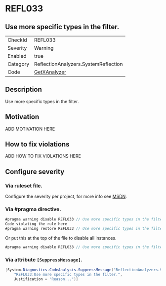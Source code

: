 # REFL033
## Use more specific types in the filter.

<!-- start generated table -->
<table>
  <tr>
    <td>CheckId</td>
    <td>REFL033</td>
  </tr>
  <tr>
    <td>Severity</td>
    <td>Warning</td>
  </tr>
  <tr>
    <td>Enabled</td>
    <td>true</td>
  </tr>
  <tr>
    <td>Category</td>
    <td>ReflectionAnalyzers.SystemReflection</td>
  </tr>
  <tr>
    <td>Code</td>
    <td><a href="https://github.com/DotNetAnalyzers/ReflectionAnalyzers/blob/master/ReflectionAnalyzers/NodeAnalzers/GetXAnalyzer.cs">GetXAnalyzer</a></td>
  </tr>
</table>
<!-- end generated table -->

## Description

Use more specific types in the filter.

## Motivation

ADD MOTIVATION HERE

## How to fix violations

ADD HOW TO FIX VIOLATIONS HERE

<!-- start generated config severity -->
## Configure severity

### Via ruleset file.

Configure the severity per project, for more info see [MSDN](https://msdn.microsoft.com/en-us/library/dd264949.aspx).

### Via #pragma directive.
```C#
#pragma warning disable REFL033 // Use more specific types in the filter.
Code violating the rule here
#pragma warning restore REFL033 // Use more specific types in the filter.
```

Or put this at the top of the file to disable all instances.
```C#
#pragma warning disable REFL033 // Use more specific types in the filter.
```

### Via attribute `[SuppressMessage]`.

```C#
[System.Diagnostics.CodeAnalysis.SuppressMessage("ReflectionAnalyzers.SystemReflection", 
    "REFL033:Use more specific types in the filter.", 
    Justification = "Reason...")]
```
<!-- end generated config severity -->